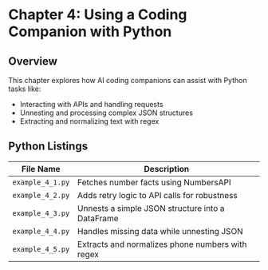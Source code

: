 # Chapter 4: Using a Coding Companion with Python  

## Overview  
This chapter explores how AI coding companions can assist with Python tasks like:  

- Interacting with APIs and handling requests  
- Unnesting and processing complex JSON structures  
- Extracting and normalizing text with regex  

## Python Listings  

| File Name        | Description |
|-----------------|-------------|
| `example_4_1.py` | Fetches number facts using NumbersAPI |
| `example_4_2.py` | Adds retry logic to API calls for robustness |
| `example_4_3.py` | Unnests a simple JSON structure into a DataFrame |
| `example_4_4.py` | Handles missing data while unnesting JSON |
| `example_4_5.py` | Extracts and normalizes phone numbers with regex |

